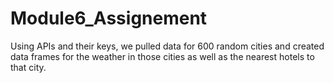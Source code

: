 # Module6_Assignement
Using APIs and their keys, we pulled data for 600 random cities and created data frames for the weather in those cities as well as the nearest hotels to that city. 

